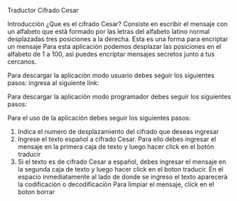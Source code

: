 Traductor Cifrado Cesar

Introducciòn
¿Que es el cifrado Cesar?
Consiste en escribir el mensaje con un alfabeto que està formado por las letras del alfabeto latino normal desplazadas tres posiciones a la derecha. Esta es una forma para encriptar un mensaje
Para esta aplicaciòn podemos desplazar las posiciones en el alfabeto de 1 a 100, asì puedes encriptar mensajes secretos junto a tus cercanos.

Para descargar la aplicaciòn modo usuario debes seguir los siguientes pasos:
ingresa al siguiente link:

Para descargar la aplicaciòn modo programador debes seguir los siguientes pasos:

Para el uso de la aplicaciòn debes seguir los siguientes pasos:
1) Indica el numero de desplazamiento del cifrado que deseas ingresar
2) Ingrese el texto español a cifrado Cesar. Para ello debes ingresar el mensaje en la primera caja de texto 
y luego hacer click en el botón traducir
3) Si el texto es de cifrado Cesar a español, debes ingresar el mensaje en la segunda caja de texto y luego hacer click en el boton traducir.
En el espacio inmediatamente al lado de donde se ingreso el texto aparecerà la codificaciòn o decodificaciòn
Para limpiar el mensaje, click en el boton borrar


